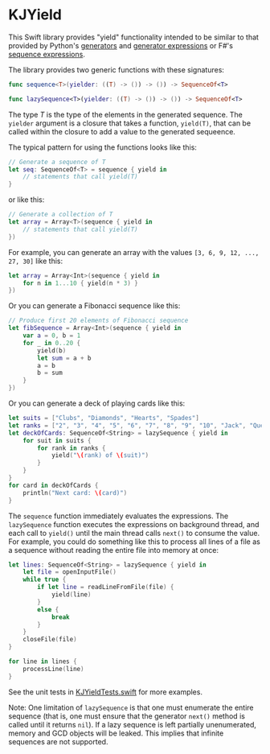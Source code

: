 KJYield
=======

This Swift library provides "yield" functionality intended to be similar to that provided by Python's [generators](http://legacy.python.org/dev/peps/pep-0255/) and [generator expressions](http://legacy.python.org/dev/peps/pep-0289/) or F#'s [sequence expressions](http://msdn.microsoft.com/en-us/library/dd233209.aspx).

The library provides two generic functions with these signatures:

```swift
func sequence<T>(yielder: ((T) -> ()) -> ()) -> SequenceOf<T>

func lazySequence<T>(yielder: ((T) -> ()) -> ()) -> SequenceOf<T>
```

The type _T_ is the type of the elements in the generated sequence. The `yielder` argument is a closure that takes a function, `yield(T)`, that can be called within the closure to add a value to the generated sequeence.

The typical pattern for using the functions looks like this:

```swift
// Generate a sequence of T
let seq: SequenceOf<T> = sequence { yield in
    // statements that call yield(T)
}
```

or like this:

```swift
// Generate a collection of T
let array = Array<T>(sequence { yield in
    // statements that call yield(T)
})
```

For example, you can generate an array with the values `[3, 6, 9, 12, ..., 27, 30]` like this:

```swift
let array = Array<Int>(sequence { yield in
    for n in 1...10 { yield(n * 3) }
})
```

Or you can generate a Fibonacci sequence like this:

```swift
// Produce first 20 elements of Fibonacci sequence
let fibSequence = Array<Int>(sequence { yield in
    var a = 0, b = 1
    for _ in 0..20 {
        yield(b)
        let sum = a + b
        a = b
        b = sum
    }
})
```

Or you can generate a deck of playing cards like this:

```swift
let suits = ["Clubs", "Diamonds", "Hearts", "Spades"]
let ranks = ["2", "3", "4", "5", "6", "7", "8", "9", "10", "Jack", "Queen", "King", "Ace"]
let deckOfCards: SequenceOf<String> = lazySequence { yield in
    for suit in suits {
        for rank in ranks {
            yield("\(rank) of \(suit)")
        }
    }
}
for card in deckOfCards {
    println("Next card: \(card)")
}
```

The `sequence` function immediately evaluates the expressions. The `lazySequence` function executes the expressions on background thread, and each call to `yield()` until the main thread calls `next()` to consume the value.  For example, you could do something like this to process all lines of a file as a sequence without reading the entire file into memory at once:

```swift
let lines: SequenceOf<String> = lazySequence { yield in
    let file = openInputFile()
    while true {
        if let line = readLineFromFile(file) {
            yield(line)
        }
        else {
            break
        }
    }
    closeFile(file)
}

for line in lines {
    processLine(line)
}
```

See the unit tests in [KJYieldTests.swift](https://github.com/kristopherjohnson/KJYield/blob/master/KJYieldTests/KJYieldTests.swift) for more examples.

Note: One limitation of `lazySequence` is that one must enumerate the entire sequence (that is, one must ensure that the generator `next()` method is called until it returns `nil`). If a lazy sequence is left partially unenumerated, memory and GCD objects will be leaked. This implies that infinite sequences are not supported.
